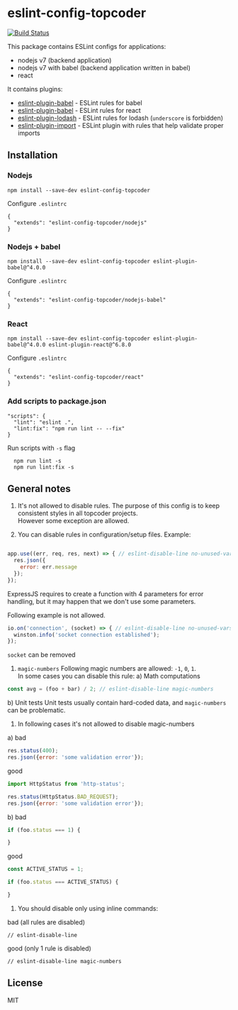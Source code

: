 # eslint-config-topcoder

[![Build Status](https://travis-ci.org/lsentkiewicz/eslint-config-topcoder.svg?branch=master)](https://travis-ci.org/lsentkiewicz/eslint-config-topcoder)

This package contains ESLint configs for applications:
- nodejs v7 (backend application)
- nodejs v7 with babel (backend application written in babel)
- react

It contains plugins:
- [eslint-plugin-babel](https://github.com/babel/eslint-plugin-babel) - ESLint rules for babel
- [eslint-plugin-babel](https://github.com/yannickcr/eslint-plugin-react) - ESLint rules for react
- [eslint-plugin-lodash](https://github.com/wix/eslint-plugin-lodash) - ESLint rules for lodash (`underscore` is forbidden)
- [eslint-plugin-import](https://github.com/benmosher/eslint-plugin-import) - ESLint plugin with rules that help validate proper imports

## Installation

### Nodejs

```
npm install --save-dev eslint-config-topcoder
```

Configure `.eslintrc`

```
{
  "extends": "eslint-config-topcoder/nodejs"
}
```

### Nodejs + babel

```
npm install --save-dev eslint-config-topcoder eslint-plugin-babel@^4.0.0
```

Configure `.eslintrc`

```
{
  "extends": "eslint-config-topcoder/nodejs-babel"
}
```

### React

```
npm install --save-dev eslint-config-topcoder eslint-plugin-babel@^4.0.0 eslint-plugin-react@^6.8.0
```

Configure `.eslintrc`

```
{
  "extends": "eslint-config-topcoder/react"
}
```


### Add scripts to package.json

```
"scripts": {
  "lint": "eslint .",
  "lint:fix": "npm run lint -- --fix"
}
```

Run scripts with `-s` flag  
```
  npm run lint -s
  npm run lint:fix -s
```


## General notes
1. It's not allowed to disable rules. The purpose of this config is to keep consistent styles in all topcoder projects.  
However some exception are allowed.  

1. You can disable rules in configuration/setup files.
Example:

```js

app.use((err, req, res, next) => { // eslint-disable-line no-unused-vars
  res.json({
    error: err.message
  });
});

```
ExpressJS requires to create a function with 4 parameters for error handling, but it may happen that we don't use some parameters.

Following example is not allowed.
```js
io.on('connection', (socket) => { // eslint-disable-line no-unused-vars
  winston.info('socket connection established');
});
```
`socket` can be removed


1. `magic-numbers`
Following magic numbers are allowed: `-1`, `0`, `1`.  
In some cases you can disable this rule:
a) Math computations
```js
const avg = (foo + bar) / 2; // eslint-disable-line magic-numbers
```

b) Unit tests
Unit tests usually contain hard-coded data, and `magic-numbers` can be problematic.

1. In following cases it's not allowed to disable magic-numbers

a)
bad
```js
res.status(400);
res.json({error: 'some validation error'});
```

good
```js
import HttpStatus from 'http-status';

res.status(HttpStatus.BAD_REQUEST);
res.json({error: 'some validation error'});
```

b)
bad
```js
if (foo.status === 1) {

}
```

good
```js
const ACTIVE_STATUS = 1;

if (foo.status === ACTIVE_STATUS) {

}
```

1. You should disable only using inline commands:

bad (all rules are disabled)
```
// eslint-disable-line
```

good (only 1 rule is disabled)
```
// eslint-disable-line magic-numbers
```


## License
MIT
